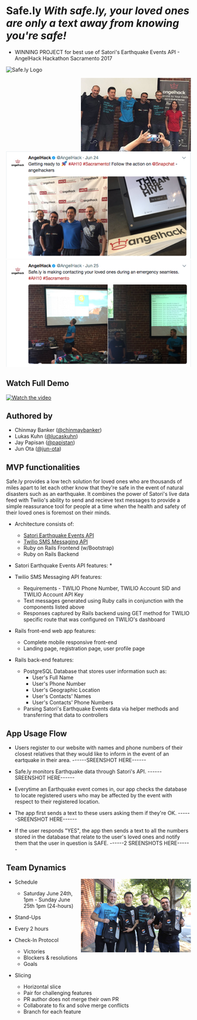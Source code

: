 # Safe.ly *With safe.ly, your loved ones are only a text away from knowing you're safe!*
* WINNING PROJECT for best use of Satori's Earthquake Events API - AngelHack Hackathon Sacramento 2017

![Safe.ly Logo](/public/images/logo.png)

<img src="/public/images/satoriprize1.jpg" 
 alt="Win pic" title="Win" align="right" width="300" height="200"/>

![Tweet Image 1](/public/images/hackathon_photo.png)
![Tweet Image 2](/public/images/safely_demo.png)

## Watch Full Demo

[![Watch the video](/public/readme_images/youtube_screen.png)](https://youtu.be/aAwIbdGh1go)

## Authored by

* Chinmay Banker ([@chinmaybanker](https://github.com/chinmaybanker))
* Lukas Kuhn ([@lucaskuhn](https://github.com/LucasKuhn))
* Jay Papisan ([@papistan](https://github.com/papistan))
* Jun Ota ([@jun-ota](https://github.com/Jun-Ota))

## MVP functionalities

Safe.ly provides a low tech solution for loved ones who are thousands of miles apart to let each other know that they're safe in the event of natural disasters such as an earthquake. It combines the power of Satori's live data feed with Twilio's ability to send and recieve text messages to provide a simple reassurance tool for people at a time when the health and safety of their loved ones is foremost on their minds. 

* Architecture consists of:
  * [Satori Earthquake Events API](https://www.satori.com/channels/USGS-Earthquakes)
  * [Twilio SMS Messaging API](https://www.twilio.com/docs/tutorials/server-notifications-ruby-rails)
  * Ruby on Rails Frontend (w/Bootstrap)
  * Ruby on Rails Backend

* Satori Earthquake Events API features:
  * 
  
* Twilio SMS Messaging API features:
  * Requirements - TWILIO Phone Number, TWILIO Account SID and TWILIO Account API Key
  * Text messages generated using Ruby calls in conjunction with the components listed above
  * Responses captured by Rails backend using GET method for TWILIO specific route that was configured on TWILIO's dashboard

* Rails front-end web app features:
  * Complete mobile responsive front-end
  * Landing page, registration page, user profile page

* Rails back-end features:
  * PostgreSQL Database that stores user information such as:
    * User's Full Name
    * User's Phone Number
    * User's Geographic Location
    * User's Contacts' Names
    * User's Contacts' Phone Numbers
  * Parsing Satori's Earthquake Events data via helper methods and transferring that data to controllers

## App Usage Flow

* Users register to our website with names and phone numbers of their closest relatives that they would like to inform in the event of an eartquake in their area.
------SREENSHOT HERE------

* Safe.ly monitors Earthquake data through Satori's API.
------SREENSHOT HERE------

* Everytime an Earthquake event comes in, our app checks the database to locate registered users who may be affected by the event with respect to their registered location.

* The app first sends a text to these users asking them if they're OK.
------SREENSHOT HERE------

* If the user responds "YES", the app then sends a text to all the numbers stored in the database that relate to the user's loved ones and notify them that the user in question is SAFE.
------2 SREENSHOTS HERE------

## Team Dynamics
 <img src="/public/images/SI3A6041 (1).jpg" 
 alt="Team mates" title="Team" align="right" width="300" height="200"/>
 
* Schedule
  * Saturday June 24th, 1pm - Sunday June 25th 1pm (24-hours)

* Stand-Ups
 * Every 2 hours

* Check-In Protocol
  * Victories
  * Blockers & resolutions
  * Goals

* Slicing
  * Horizontal slice
  * Pair for challenging features
  * PR author does not merge their own PR
  * Collaborate to fix and solve merge conflicts
  * Branch for each feature

